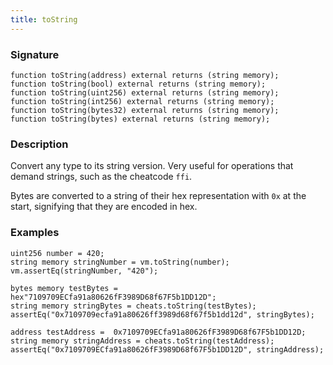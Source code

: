 ```yaml
---
title: toString
---
```


### Signature

```solidity
function toString(address) external returns (string memory);
function toString(bool) external returns (string memory);
function toString(uint256) external returns (string memory);
function toString(int256) external returns (string memory);
function toString(bytes32) external returns (string memory);
function toString(bytes) external returns (string memory);
```

### Description

Convert any type to its string version. Very useful for operations that demand strings, such as the cheatcode `ffi`.

Bytes are converted to a string of their hex representation with `0x` at the start, signifying that they are encoded in hex.

### Examples

```solidity
uint256 number = 420;
string memory stringNumber = vm.toString(number);
vm.assertEq(stringNumber, "420");
```

```solidity
bytes memory testBytes = hex"7109709ECfa91a80626fF3989D68f67F5b1DD12D";
string memory stringBytes = cheats.toString(testBytes);
assertEq("0x7109709ecfa91a80626ff3989d68f67f5b1dd12d", stringBytes);
```

```solidity
address testAddress =  0x7109709ECfa91a80626fF3989D68f67F5b1DD12D;
string memory stringAddress = cheats.toString(testAddress);
assertEq("0x7109709ECfa91a80626fF3989D68f67F5b1DD12D", stringAddress);
```
